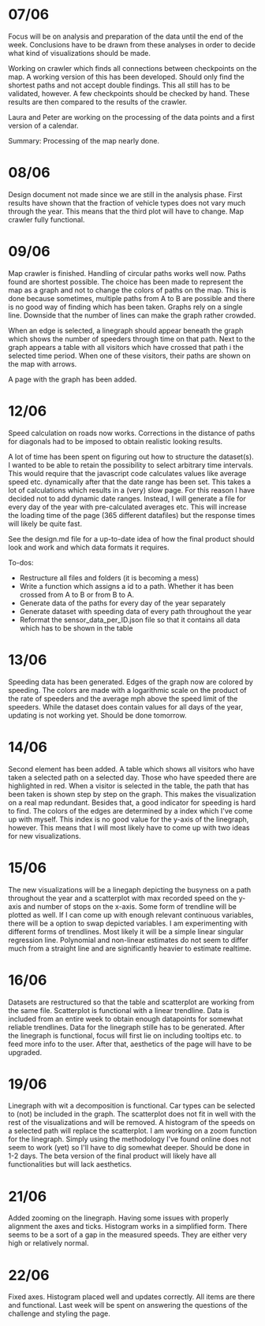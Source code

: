 # 07/06
Focus will be on analysis and preparation of the data until the end of the week.
Conclusions have to be drawn from these analyses in order to decide what kind of visualizations should be made.

Working on crawler which finds all connections between checkpoints on the map.
A working version of this has been developed.
Should only find the shortest paths and not accept double findings.
This all still has to be validated, however. A few checkpoints should be checked by hand.
These results are then compared to the results of the crawler.

Laura and Peter are working on the processing of the data points and a first version of a calendar.

Summary: Processing of the map nearly done.

# 08/06
Design document not made since we are still in the analysis phase. First results have shown that the fraction of vehicle types does not vary much through the year.
This means that the third plot will have to change.
Map crawler fully functional.

# 09/06
Map crawler is finished. Handling of circular paths works well now. Paths found are shortest possible.
The choice has been made to represent the map as a graph and not to change the colors of paths on the map.
This is done because sometimes, multiple paths from A to B are possible and there is no good way of finding which has been taken.
Graphs rely on a single line. Downside that the number of lines can make the graph rather crowded.

When an edge is selected, a linegraph should appear beneath the graph which shows the number of speeders through time on that path.
Next to the graph appears a table with all visitors which have crossed that path i the selected time period.
When one of these visitors, their paths are shown on the map with arrows.

A page with the graph has been added.

# 12/06
Speed calculation on roads now works. Corrections in the distance of paths for diagonals had to be imposed to obtain realistic looking results.

A lot of time has been spent on figuring out how to structure the dataset(s). I wanted to be able to retain the possibility to select arbitrary time intervals. This would require that the javascript code calculates values like average speed etc. dynamically after that the date range has been set. This takes a lot of calculations which results in a (very) slow page.
For this reason I have decided not to add dynamic date ranges. Instead, I will generate a file for every day of the year with pre-calculated averages etc.
This will increase the loading time of the page (365 different datafiles) but the response times will likely be quite fast.

See the design.md file for a up-to-date idea of how the final product should look and work and which data formats it requires.

To-dos:
- Restructure all files and folders (it is becoming a mess)
- Write a function which assigns a id to a path. Whether it has been crossed from A to B or from B to A.
- Generate data of the paths for every day of the year separately
- Generate dataset with speeding data of every path throughout the year
- Reformat the sensor_data_per_ID.json file so that it contains all data which has to be shown in the table

# 13/06
Speeding data has been generated. Edges of the graph now are colored by speeding. The colors are made with a logarithmic scale on the product of the rate of speeders and the average mph above the speed limit of the speeders. While the dataset does contain values for all days of the year, updating is not working yet. Should be done tomorrow.

# 14/06
Second element has been added. A table which shows all visitors who have taken a selected path on a selected day. Those who have speeded there are highlighted in red.
When a visitor is selected in the table, the path that has been taken is shown step by step on the graph. This makes the visualization on a real map redundant. Besides that, a good indicator for speeding is hard to find. The colors of the edges are determined by a index which I've come up with myself. This index is no good value for the y-axis of the linegraph, however.
This means that I will most likely have to come up with two ideas for new visualizations.

# 15/06
The new visualizations will be a linegaph depicting the busyness on a path throughout the year and a scatterplot with max recorded speed on the y-axis and number of stops on the x-axis. Some form of trendline will be plotted as well. If I can come up with enough relevant continuous variables, there will be a option to swap depicted variables. I am experimenting with different forms of trendlines. Most likely it will be a simple linear singular regression line. Polynomial and non-linear estimates do not seem to differ much from a straight line and are significantly heavier to estimate realtime.

# 16/06
Datasets are restructured so that the table and scatterplot are working from the same file. Scatterplot is functional with a linear trendline. Data is included from an entire week to obtain enough datapoints for somewhat reliable trendlines.
Data for the linegraph stille has to be generated. After the linegraph is functional, focus will first lie on including tooltips etc. to feed more info to the user. After that, aesthetics of the page will have to be upgraded.

# 19/06
Linegraph with wit a decomposition is functional. Car types can be selected to (not) be included in the graph. The scatterplot does not fit in well with the rest of the visualizations and will be removed. A histogram of the speeds on a selected path will replace the scatterplot.
I am working on a zoom function for the linegraph. Simply using the methodology I've found online does not seem to work (yet) so I'll have to dig somewhat deeper. Should be done in 1-2 days.
The beta version of the final product will likely have all functionalities but will lack aesthetics.

# 21/06
Added zooming on the linegraph. Having some issues with properly alignment the axes and ticks.
Histogram works in a simplified form. There seems to be a sort of a gap in the measured speeds. They are either very high or relatively normal.

# 22/06
Fixed axes. Histogram placed well and updates correctly. All items are there and functional. Last week will be spent on answering the questions of the challenge and styling the page. 
